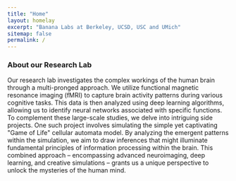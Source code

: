 ```yaml
---
title: "Home"
layout: homelay
excerpt: "Banana Labs at Berkeley, UCSD, USC and UMich"
sitemap: false
permalink: /
---
```


### About our Research Lab

Our research lab investigates the complex workings of the human brain through a multi-pronged approach. We utilize functional magnetic resonance imaging (fMRI) to capture brain activity patterns during various cognitive tasks. This data is then analyzed using deep learning algorithms, allowing us to identify neural networks associated with specific functions. To complement these large-scale studies, we delve into intriguing side projects. One such project involves simulating the simple yet captivating "Game of Life" cellular automata model. By analyzing the emergent patterns within the simulation, we aim to draw inferences that might illuminate fundamental principles of information processing within the brain. This combined approach – encompassing advanced neuroimaging, deep learning, and creative simulations – grants us a unique perspective to unlock the mysteries of the human mind.
